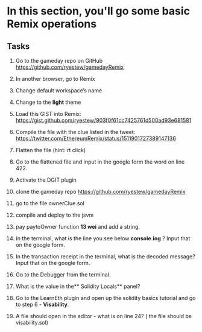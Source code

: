 # In this section, you'll go some basic Remix operations

## Tasks

1. Go to the gameday repo on GitHub https://github.com/ryestew/gamedayRemix

2. In another browser, go to Remix  

3. Change default workspace’s name

4. Change to the **light** theme

5. Load this GIST into Remix: https://gist.github.com/ryestew/903f0f61cc7425761d500ad93e681581

6. Compile the file with the clue listed in the tweet: https://twitter.com/EthereumRemix/status/1511901727389147136

7. Flatten the file (hint: rt click)

8. Go to the flattened file and input in the google form the word on line 422.

9. Activate the DGIT plugin

10. clone the gameday repo https://github.com/ryestew/gamedayRemix

12. go to the file ownerClue.sol

13. compile and deploy to the jsvm

14. pay paytoOwner function **13 wei** and add a string.

15. In the terminal, what is the line you see below **console.log** ?  Input that on the google form.

16. In the transaction receipt in the terminal, what is the decoded message? Input that on the google form.

17. Go to the Debugger from the terminal.

18. What is the value in the** Solidity Locals** panel?

19. Go to the LearnEth plugin and open up the solidity basics tutorial and go to step 6 - **Visability**.

20. A file should open in the editor - what is on line 24? ( the file should be visability.sol)
